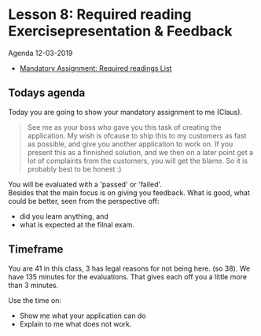 # Lesson 8: Required reading Exercisepresentation & Feedback
Agenda 12-03-2019

* [Mandatory Assignment: Required readings List](https://github.com/python-elective-2-spring-2019/Lesson-07-Required-reading-Exercise/tree/master/exercises)

## Todays agenda
Today you are going to show your mandatory assignment to me (Claus).  
> See me as your boss who gave you this task of creating the application. My wish is ofcause to ship this to my customers as fast as possible, and give you another application to work on. If you present this as a finnished solution, and we then on a later point get a lot of complaints from the customers, you will get the blame. So it is probably best to be honest :)

You will be evaluated with a 'passed' or 'failed'.  
Besides that the main focus is on giving you feedback. What is good, what could be better, seen from the perspective off: 
* did you learn anything, and 
* what is expected at the filnal exam. 

## Timeframe
You are 41 in this class, 3 has legal reasons for not being here. (so 38). We have 135 minutes for the evaluations. That gives each off you a little more than 3 minutes. 

Use the time on:
* Show me what your application can do
* Explain to me what does not work.





